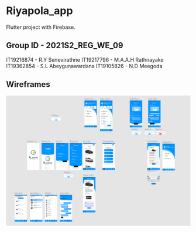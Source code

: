 # Riyapola_app

Flutter project with Firebase.

## Group ID - 2021S2_REG_WE_09 

IT19216874 - R.Y Senevirathne
IT19217796 - M.A.A.H Rathnayake
IT19362854 - S.L Abeygunawardana
IT19105826 - N.D Meegoda

## Wireframes
<img src="assets/images/wireframes.PNG"  />

